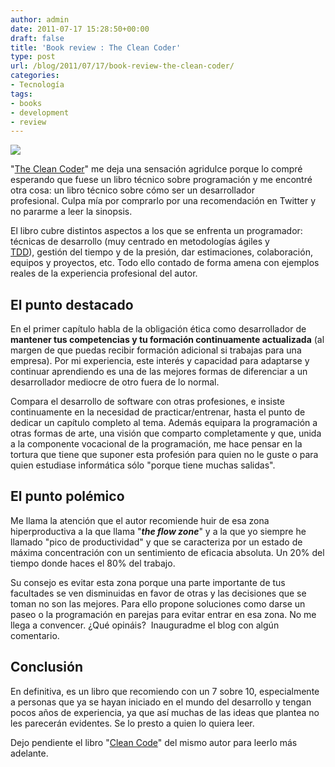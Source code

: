 ```yaml
---
author: admin
date: 2011-07-17 15:28:50+00:00
draft: false
title: 'Book review : The Clean Coder'
type: post
url: /blog/2011/07/17/book-review-the-clean-coder/
categories:
- Tecnología
tags:
- books
- development
- review
---
```




![](http://ecx.images-amazon.com/images/I/51BSQqef%2B6L._SL500_AA300_.jpg)


"[The Clean Coder](http://www.amazon.com/Clean-Coder-Conduct-Professional-Programmers/dp/0137081073)" me deja una sensación agridulce porque lo compré esperando que fuese un libro técnico sobre programación y me encontré otra cosa: un libro técnico sobre cómo ser un desarrollador profesional. Culpa mía por comprarlo por una recomendación en Twitter y no pararme a leer la sinopsis.

El libro cubre distintos aspectos a los que se enfrenta un programador: técnicas de desarrollo (muy centrado en metodologías ágiles y [TDD](http://en.wikipedia.org/wiki/Test-driven_development)), gestión del tiempo y de la presión, dar estimaciones, colaboración, equipos y proyectos, etc. Todo ello contado de forma amena con ejemplos reales de la experiencia profesional del autor.


## El punto destacado


En el primer capítulo habla de la obligación ética como desarrollador de **mantener tus competencias y tu formación continuamente actualizada** (al margen de que puedas recibir formación adicional si trabajas para una empresa). Por mi experiencia, este interés y capacidad para adaptarse y continuar aprendiendo es una de las mejores formas de diferenciar a un desarrollador mediocre de otro fuera de lo normal.

Compara el desarrollo de software con otras profesiones, e insiste continuamente en la necesidad de practicar/entrenar, hasta el punto de dedicar un capítulo completo al tema. Además equipara la programación a otras formas de arte, una visión que comparto completamente y que, unida a la componente vocacional de la programación, me hace pensar en la tortura que tiene que suponer esta profesión para quien no le guste o para quien estudiase informática sólo "porque tiene muchas salidas".


## El punto polémico


Me llama la atención que el autor recomiende huir de esa zona hiperproductiva a la que llama "**_the flow zone_**" y a la que yo siempre he llamado "pico de productividad" y que se caracteriza por un estado de máxima concentración con un sentimiento de eficacia absoluta. Un 20% del tiempo donde haces el 80% del trabajo.

Su consejo es evitar esta zona porque una parte importante de tus facultades se ven disminuidas en favor de otras y las decisiones que se toman no son las mejores. Para ello propone soluciones como darse un paseo o la programación en parejas para evitar entrar en esa zona. No me llega a convencer. ¿Qué opináis?  Inauguradme el blog con algún comentario.


## Conclusión


En definitiva, es un libro que recomiendo con un 7 sobre 10, especialmente a personas que ya se hayan iniciado en el mundo del desarrollo y tengan pocos años de experiencia, ya que así muchas de las ideas que plantea no les parecerán evidentes. Se lo presto a quien lo quiera leer.

Dejo pendiente el libro "[Clean Code](http://www.amazon.com/Clean-Code-Handbook-Software-Craftsmanship/dp/0132350882)" del mismo autor para leerlo más adelante.

